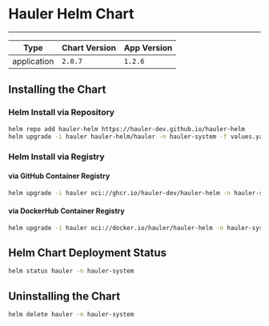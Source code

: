 # Hauler Helm Chart

---

| Type        | Chart Version | App Version |
| ----------- | ------------- | ----------- |
| application | `2.0.7`       | `1.2.6`     |

## Installing the Chart

### Helm Install via Repository

```bash
helm repo add hauler-helm https://hauler-dev.github.io/hauler-helm
helm upgrade -i hauler hauler-helm/hauler -n hauler-system -f values.yaml
```

### Helm Install via Registry

#### via GitHub Container Registry

```bash
helm upgrade -i hauler oci://ghcr.io/hauler-dev/hauler-helm -n hauler-system -f values.yaml
```

#### via DockerHub Container Registry

```bash
helm upgrade -i hauler oci://docker.io/hauler/hauler-helm -n hauler-system -f values.yaml
```

## Helm Chart Deployment Status

```bash
helm status hauler -n hauler-system
```

## Uninstalling the Chart

```bash
helm delete hauler -n hauler-system
```
